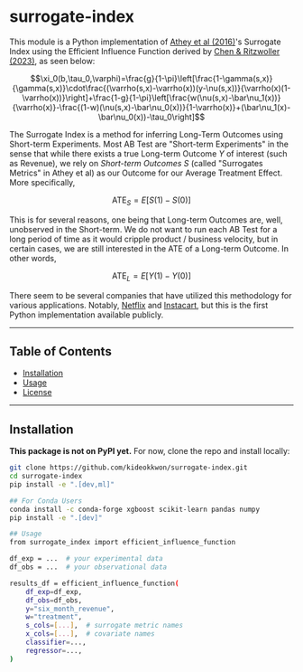 # surrogate-index

<!-- Commented out for now since not on PyPI yet
[![PyPI - Version](https://img.shields.io/pypi/v/surrogate-index.svg)](https://pypi.org/project/surrogate-index)
[![PyPI - Python Version](https://img.shields.io/pypi/pyversions/surrogate-index.svg)](https://pypi.org/project/surrogate-index)
-->

This module is a Python implementation of [Athey et al (2016)](https://arxiv.org/pdf/1603.09326)'s Surrogate Index using the Efficient Influence Function derived by [Chen & Ritzwoller (2023)](https://arxiv.org/pdf/2107.14405), as seen below:

$$\xi_0(b,\tau_0,\varphi)=\frac{g}{1-\pi}\left[\frac{1-\gamma(s,x)}{\gamma(s,x)}\cdot\frac{(\varrho(s,x)-\varrho(x))(y-\nu(s,x))}{\varrho(x)(1-\varrho(x))}\right]+\frac{1-g}{1-\pi}\left[\frac{w(\nu(s,x)-\bar\nu_1(x))}{\varrho(x)}-\frac{(1-w)(\nu(s,x)-\bar\nu_0(x))}{1-\varrho(x)}+(\bar\nu_1(x)-\bar\nu_0(x))-\tau_0\right]$$

The Surrogate Index is a method for inferring Long-Term Outcomes using Short-term Experiments. Most AB Test are "Short-term Experiments" in the sense that while there exists a true Long-term Outcome $Y$ of interest (such as Revenue), we rely on *Short-term Outcomes* $S$ (called "Surrogates Metrics" in Athey et al) as our Outcome for our Average Treatment Effect. More specifically,

$$\text{ATE}_{S}=E[S(1)-S(0)]$$

This is for several reasons, one being that Long-term Outcomes are, well, unobserved in the Short-term. We do not want to run each AB Test for a long period of time as it would cripple product / business velocity, but in certain cases, we are still interested in the ATE of a Long-term Outcome. In other words,

$$\text{ATE}_{L}=E[Y(1)-Y(0)]$$

There seem to be several companies that have utilized this methodology for various applications. Notably, [Netflix](https://netflixtechblog.com/round-2-a-survey-of-causal-inference-applications-at-netflix-fd78328ee0bb) and [Instacart](https://tech.instacart.com/instacarts-economics-team-using-surrogate-indices-to-estimate-long-run-heterogeneous-treatment-0bf7bc96c6e6), but this is the first Python implementation available publicly.

---

## Table of Contents

- [Installation](#installation)
- [Usage](#usage)
- [License](#license)

---

## Installation

**This package is not on PyPI yet.** For now, clone the repo and install locally:

```bash
git clone https://github.com/kideokkwon/surrogate-index.git
cd surrogate-index
pip install -e ".[dev,ml]"

## For Conda Users
conda install -c conda-forge xgboost scikit-learn pandas numpy
pip install -e ".[dev]"

## Usage
from surrogate_index import efficient_influence_function

df_exp = ...  # your experimental data
df_obs = ...  # your observational data

results_df = efficient_influence_function(
    df_exp=df_exp,
    df_obs=df_obs,
    y="six_month_revenue",
    w="treatment",
    s_cols=[...],  # surrogate metric names
    x_cols=[...],  # covariate names
    classifier=...,
    regressor=...,
)
```
